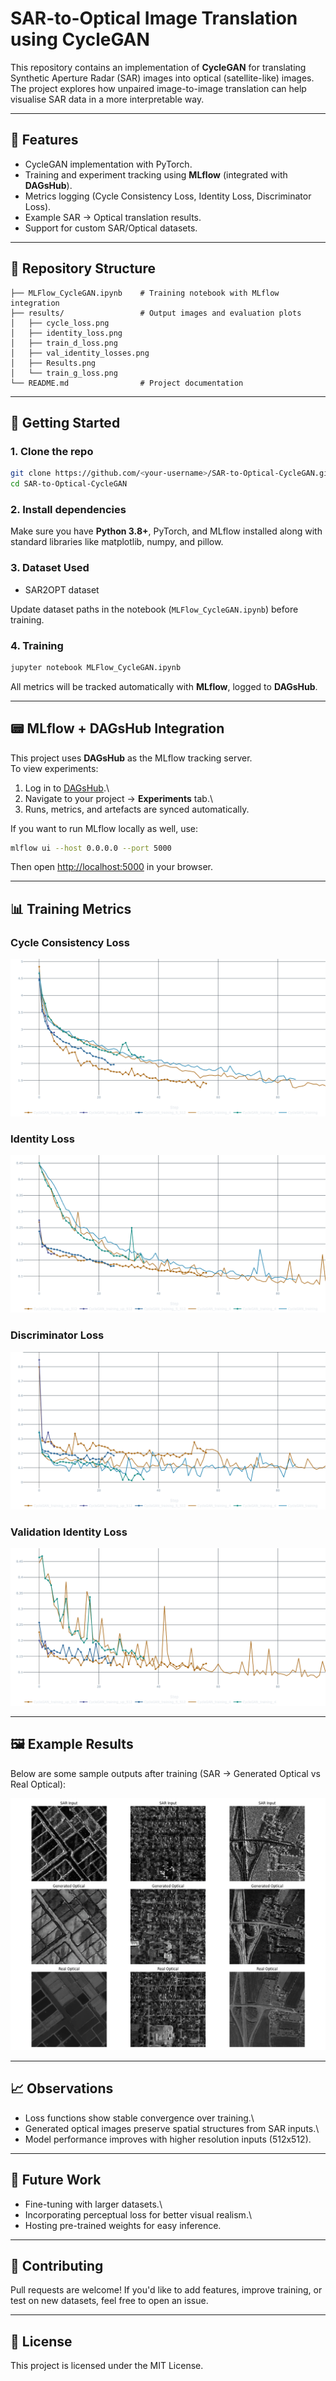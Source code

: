 # SAR-to-Optical Image Translation using CycleGAN

This repository contains an implementation of **CycleGAN** for
translating Synthetic Aperture Radar (SAR) images into optical
(satellite-like) images.\
The project explores how unpaired image-to-image translation can help
visualise SAR data in a more interpretable way.

------------------------------------------------------------------------

## 📌 Features

-   CycleGAN implementation with PyTorch.
-   Training and experiment tracking using **MLflow** (integrated with
    **DAGsHub**).
-   Metrics logging (Cycle Consistency Loss, Identity Loss,
    Discriminator Loss).
-   Example SAR → Optical translation results.
-   Support for custom SAR/Optical datasets.

------------------------------------------------------------------------

## 📂 Repository Structure

    ├── MLFlow_CycleGAN.ipynb    # Training notebook with MLflow integration
    ├── results/                 # Output images and evaluation plots
    │   ├── cycle_loss.png
    │   ├── identity_loss.png
    │   ├── train_d_loss.png
    │   ├── val_identity_losses.png
    │   ├── Results.png
    │   └── train_g_loss.png
    └── README.md                # Project documentation

------------------------------------------------------------------------

## 🚀 Getting Started

### 1. Clone the repo

``` bash
git clone https://github.com/<your-username>/SAR-to-Optical-CycleGAN.git
cd SAR-to-Optical-CycleGAN
```

### 2. Install dependencies

Make sure you have **Python 3.8+**, PyTorch, and MLflow installed along
with standard libraries like matplotlib, numpy, and pillow.

### 3. Dataset Used

- SAR2OPT dataset

Update dataset paths in the notebook (`MLFlow_CycleGAN.ipynb`) before
training.

### 4. Training

``` bash
jupyter notebook MLFlow_CycleGAN.ipynb
```

All metrics will be tracked automatically with **MLflow**, logged to
**DAGsHub**.

------------------------------------------------------------------------

## 📟 MLflow + DAGsHub Integration

This project uses **DAGsHub** as the MLflow tracking server.\
To view experiments:

1.  Log in to [DAGsHub](https://dagshub.com).\
2.  Navigate to your project → **Experiments** tab.\
3.  Runs, metrics, and artefacts are synced automatically.

If you want to run MLflow locally as well, use:

``` bash
mlflow ui --host 0.0.0.0 --port 5000
```

Then open <http://localhost:5000> in your browser.

------------------------------------------------------------------------

## 📊 Training Metrics

### Cycle Consistency Loss

![Cycle Loss](Results/cycle_loss.png)

### Identity Loss

![Identity Loss](Results/identity_loss.png)

### Discriminator Loss

![Discriminator Loss](Results/train_d_loss.png)

### Validation Identity Loss

![Validation Identity Loss](Results/val_identity_losses.png)

------------------------------------------------------------------------

## 🖼 Example Results

Below are some sample outputs after training (SAR → Generated Optical vs
Real Optical):

![Sample Results](Results/Result.png)

------------------------------------------------------------------------

## 📈 Observations

-   Loss functions show stable convergence over training.\
-   Generated optical images preserve spatial structures from SAR
    inputs.\
-   Model performance improves with higher resolution inputs (512x512).

------------------------------------------------------------------------

## 🔮 Future Work

-   Fine-tuning with larger datasets.\
-   Incorporating perceptual loss for better visual realism.\
-   Hosting pre-trained weights for easy inference.

------------------------------------------------------------------------

## 🤝 Contributing

Pull requests are welcome! If you'd like to add features, improve
training, or test on new datasets, feel free to open an issue.

------------------------------------------------------------------------

## 📜 License

This project is licensed under the MIT License.
